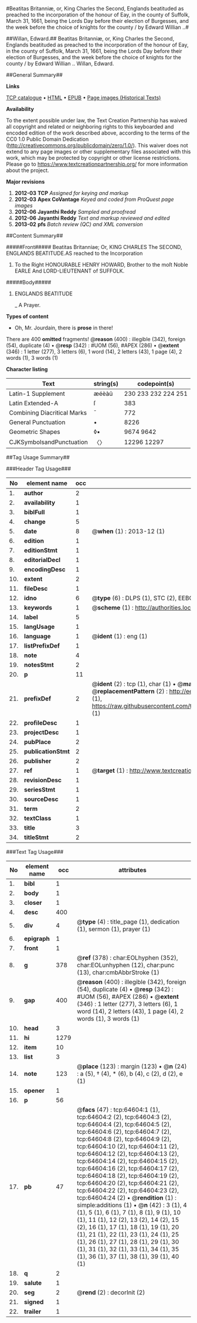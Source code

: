 #Beatitas Britanniæ, or, King Charles the Second, Englands beatituded as preached to the incorporation of the honour of Eay, in the county of Suffolk, March 31, 1661, being the Lords Day before their election of Burgesses, and the week before the choice of knights for the county / by Edward Willian ..#

##Willan, Edward.##
Beatitas Britanniæ, or, King Charles the Second, Englands beatituded as preached to the incorporation of the honour of Eay, in the county of Suffolk, March 31, 1661, being the Lords Day before their election of Burgesses, and the week before the choice of knights for the county / by Edward Willian ..
Willan, Edward.

##General Summary##

**Links**

[TCP catalogue](http://www.ota.ox.ac.uk/tcp/)  • 
[HTML](http://tei.it.ox.ac.uk/tcp/Texts-HTML/free/A66/A66086.html)  • 
[EPUB](http://tei.it.ox.ac.uk/tcp/Texts-EPUB/free/A66/A66086.epub) • 
[Page images (Historical Texts)](https://historicaltexts.jisc.ac.uk/eebo-12623840e)

**Availability**

To the extent possible under law, the Text Creation Partnership has waived all copyright and related or neighboring rights to this keyboarded and encoded edition of the work described above, according to the terms of the CC0 1.0 Public Domain Dedication (http://creativecommons.org/publicdomain/zero/1.0/). This waiver does not extend to any page images or other supplementary files associated with this work, which may be protected by copyright or other license restrictions. Please go to https://www.textcreationpartnership.org/ for more information about the project.

**Major revisions**

1. __2012-03__ __TCP__ *Assigned for keying and markup*
1. __2012-03__ __Apex CoVantage__ *Keyed and coded from ProQuest page images*
1. __2012-06__ __Jayanthi Reddy__ *Sampled and proofread*
1. __2012-06__ __Jayanthi Reddy__ *Text and markup reviewed and edited*
1. __2013-02__ __pfs__ *Batch review (QC) and XML conversion*

##Content Summary##

#####Front#####
Beatitas Britanniae; Or, KING CHARLES The SECOND, ENGLANDS BEATITUDE.AS reached to the Incorporation
1. To the Right HONOURABLE HENRY HOWARD, Brother to the moſt Noble EARLE And LORD-LIEUTENANT of SUFFOLK.

#####Body#####

1. ENGLANDS BEATITUDE

    _ A Prayer.

**Types of content**

  * Oh, Mr. Jourdain, there is **prose** in there!

There are 400 **omitted** fragments! 
 @__reason__ (400) : illegible (342), foreign (54), duplicate (4)  •  @__resp__ (342) : #UOM (56), #APEX (286)  •  @__extent__ (346) : 1 letter (277), 3 letters (6), 1 word (14), 2 letters (43), 1 page (4), 2 words (1), 3 words (1)

**Character listing**


|Text|string(s)|codepoint(s)|
|---|---|---|
|Latin-1 Supplement|æéèàû|230 233 232 224 251|
|Latin Extended-A|ſ|383|
|Combining             Diacritical Marks|̄|772|
|General Punctuation|•|8226|
|Geometric Shapes|◊▪|9674 9642|
|CJKSymbolsandPunctuation|〈〉|12296 12297|

##Tag Usage Summary##

###Header Tag Usage###

|No|element name|occ|attributes|
|---|---|---|---|
|1.|__author__|2||
|2.|__availability__|1||
|3.|__biblFull__|1||
|4.|__change__|5||
|5.|__date__|8| @__when__ (1) : 2013-12 (1)|
|6.|__edition__|1||
|7.|__editionStmt__|1||
|8.|__editorialDecl__|1||
|9.|__encodingDesc__|1||
|10.|__extent__|2||
|11.|__fileDesc__|1||
|12.|__idno__|6| @__type__ (6) : DLPS (1), STC (2), EEBO-CITATION (1), OCLC (1), VID (1)|
|13.|__keywords__|1| @__scheme__ (1) : http://authorities.loc.gov/ (1)|
|14.|__label__|5||
|15.|__langUsage__|1||
|16.|__language__|1| @__ident__ (1) : eng (1)|
|17.|__listPrefixDef__|1||
|18.|__note__|4||
|19.|__notesStmt__|2||
|20.|__p__|11||
|21.|__prefixDef__|2| @__ident__ (2) : tcp (1), char (1)  •  @__matchPattern__ (2) : ([0-9\-]+):([0-9IVX]+) (1), (.+) (1)  •  @__replacementPattern__ (2) : http://eebo.chadwyck.com/downloadtiff?vid=$1&page=$2 (1), https://raw.githubusercontent.com/textcreationpartnership/Texts/master/tcpchars.xml#$1 (1)|
|22.|__profileDesc__|1||
|23.|__projectDesc__|1||
|24.|__pubPlace__|2||
|25.|__publicationStmt__|2||
|26.|__publisher__|2||
|27.|__ref__|1| @__target__ (1) : http://www.textcreationpartnership.org/docs/. (1)|
|28.|__revisionDesc__|1||
|29.|__seriesStmt__|1||
|30.|__sourceDesc__|1||
|31.|__term__|2||
|32.|__textClass__|1||
|33.|__title__|3||
|34.|__titleStmt__|2||


###Text Tag Usage###

|No|element name|occ|attributes|
|---|---|---|---|
|1.|__bibl__|1||
|2.|__body__|1||
|3.|__closer__|1||
|4.|__desc__|400||
|5.|__div__|4| @__type__ (4) : title_page (1), dedication (1), sermon (1), prayer (1)|
|6.|__epigraph__|1||
|7.|__front__|1||
|8.|__g__|378| @__ref__ (378) : char:EOLhyphen (352), char:EOLunhyphen (12), char:punc (13), char:cmbAbbrStroke (1)|
|9.|__gap__|400| @__reason__ (400) : illegible (342), foreign (54), duplicate (4)  •  @__resp__ (342) : #UOM (56), #APEX (286)  •  @__extent__ (346) : 1 letter (277), 3 letters (6), 1 word (14), 2 letters (43), 1 page (4), 2 words (1), 3 words (1)|
|10.|__head__|3||
|11.|__hi__|1279||
|12.|__item__|10||
|13.|__list__|3||
|14.|__note__|123| @__place__ (123) : margin (123)  •  @__n__ (24) : a (5), † (4), * (6), b (4), c (2), d (2), e (1)|
|15.|__opener__|1||
|16.|__p__|56||
|17.|__pb__|47| @__facs__ (47) : tcp:64604:1 (1), tcp:64604:2 (2), tcp:64604:3 (2), tcp:64604:4 (2), tcp:64604:5 (2), tcp:64604:6 (2), tcp:64604:7 (2), tcp:64604:8 (2), tcp:64604:9 (2), tcp:64604:10 (2), tcp:64604:11 (2), tcp:64604:12 (2), tcp:64604:13 (2), tcp:64604:14 (2), tcp:64604:15 (2), tcp:64604:16 (2), tcp:64604:17 (2), tcp:64604:18 (2), tcp:64604:19 (2), tcp:64604:20 (2), tcp:64604:21 (2), tcp:64604:22 (2), tcp:64604:23 (2), tcp:64604:24 (2)  •  @__rendition__ (1) : simple:additions (1)  •  @__n__ (42) : 3 (1), 4 (1), 5 (1), 6 (1), 7 (1), 8 (1), 9 (1), 10 (1), 11 (1), 12 (2), 13 (2), 14 (2), 15 (2), 16 (1), 17 (1), 18 (1), 19 (1), 20 (1), 21 (1), 22 (1), 23 (1), 24 (1), 25 (1), 26 (1), 27 (1), 28 (1), 29 (1), 30 (1), 31 (1), 32 (1), 33 (1), 34 (1), 35 (1), 36 (1), 37 (1), 38 (1), 39 (1), 40 (1)|
|18.|__q__|2||
|19.|__salute__|1||
|20.|__seg__|2| @__rend__ (2) : decorInit (2)|
|21.|__signed__|1||
|22.|__trailer__|1||
